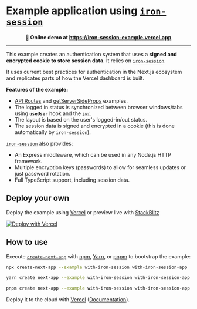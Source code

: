 # Example application using [`iron-session`](https://github.com/vvo/iron-session)

<p align="center"><b>👀 Online demo at <a href="https://iron-session-example.vercel.app/">https://iron-session-example.vercel.app</a></b></p>

---

This example creates an authentication system that uses a **signed and encrypted cookie to store session data**. It relies on [`iron-session`](https://github.com/vvo/iron-session).

It uses current best practices for authentication in the Next.js ecosystem and replicates parts of how the Vercel dashboard is built.

**Features of the example:**

- [API Routes](https://nextjs.org/docs/api-routes/dynamic-api-routes) and [getServerSideProps](https://nextjs.org/docs/basic-features/data-fetching/get-server-side-props) examples.
- The logged in status is synchronized between browser windows/tabs using **`useUser`** hook and the [`swr`](https://swr.vercel.app/).
- The layout is based on the user's logged-in/out status.
- The session data is signed and encrypted in a cookie (this is done automatically by `iron-session`).

[`iron-session`](https://github.com/vvo/iron-session) also provides:

- An Express middleware, which can be used in any Node.js HTTP framework.
- Multiple encryption keys (passwords) to allow for seamless updates or just password rotation.
- Full TypeScript support, including session data.

## Deploy your own

Deploy the example using [Vercel](https://vercel.com?utm_source=github&utm_medium=readme&utm_campaign=next-example) or preview live with [StackBlitz](https://stackblitz.com/github/vercel/next.js/tree/canary/examples/with-iron-session)

[![Deploy with Vercel](https://vercel.com/button)](https://vercel.com/new/clone?repository-url=https://github.com/vercel/next.js/tree/canary/examples/with-iron-session&project-name=with-iron-session&repository-name=with-iron-session)

## How to use

Execute [`create-next-app`](https://github.com/vercel/next.js/tree/canary/packages/create-next-app) with [npm](https://docs.npmjs.com/cli/init), [Yarn](https://yarnpkg.com/lang/en/docs/cli/create/), or [pnpm](https://pnpm.io) to bootstrap the example:

```bash
npx create-next-app --example with-iron-session with-iron-session-app
```

```bash
yarn create next-app --example with-iron-session with-iron-session-app
```

```bash
pnpm create next-app --example with-iron-session with-iron-session-app
```

Deploy it to the cloud with [Vercel](https://vercel.com/new?utm_source=github&utm_medium=readme&utm_campaign=next-example) ([Documentation](https://nextjs.org/docs/deployment)).
